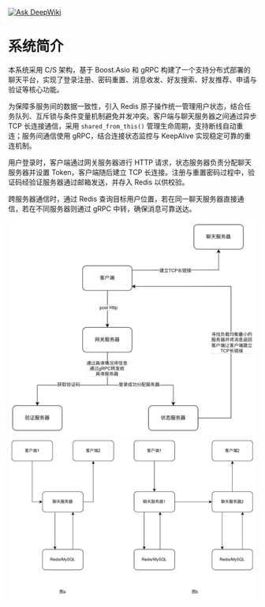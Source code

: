 [![Ask DeepWiki](https://deepwiki.com/badge.svg)](https://deepwiki.com/WuWenboo/chatdemo)

# 系统简介

本系统采用 C/S 架构，基于 Boost.Asio 和 gRPC 构建了一个支持分布式部署的聊天平台，实现了登录注册、密码重置、消息收发、好友搜索、好友推荐、申请与验证等核心功能。

为保障多服务间的数据一致性，引入 Redis 原子操作统一管理用户状态，结合任务队列、互斥锁与条件变量机制避免并发冲突。客户端与聊天服务器之间通过异步 TCP 长连接通信，采用 `shared_from_this()` 管理生命周期，支持断线自动重连；服务间通信使用 gRPC，结合连接状态监控与 KeepAlive 实现稳定可靠的重连机制。

用户登录时，客户端通过网关服务器进行 HTTP 请求，状态服务器负责分配聊天服务器并设置 Token，客户端随后建立 TCP 长连接。注册与重置密码过程中，验证码经验证服务器通过邮箱发送，并存入 Redis 以供校验。

跨服务器通信时，通过 Redis 查询目标用户位置，若在同一聊天服务器直接通信，若在不同服务器则通过 gRPC 中转，确保消息可靠送达。

![连接建立机制](./image/image-1.png)  
![用户通信机制](./image/image-2.png)


